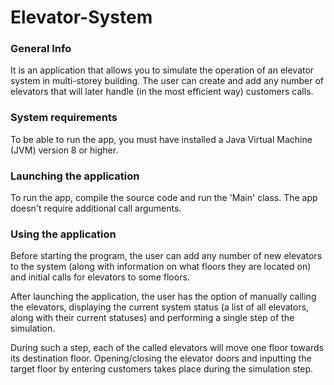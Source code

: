 # Elevator-System
### General Info
It is an application that allows you to simulate the operation of an elevator system in multi-storey building. The user can create and add any number of elevators that will later handle (in the most efficient way) customers calls.
### System requirements
To be able to run the app, you must have installed a Java Virtual Machine (JVM) version 8 or higher.
### Launching the application
To run the app, compile the source code and run the 'Main' class. The app doesn't require additional call arguments.
### Using the application
Before starting the program, the user can add any number of new elevators to the system (along with information on what floors they are located on) and initial calls for elevators to some floors. 

After launching the application, the user has the option of manually calling the elevators, displaying the current system status (a list of all elevators, along with their current statuses) and performing a single step of the simulation.

During such a step, each of the called elevators will move one floor towards its destination floor. Opening/closing the elevator doors and inputting the target floor by entering customers takes place during the simulation step.